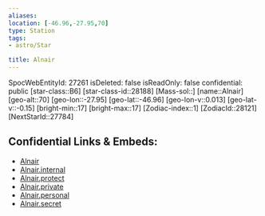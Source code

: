 ```yaml
---
aliases: 
location: [-46.96,-27.95,70]
type: Station
tags:
- astro/Star

title: Alnair
---
```

SpocWebEntityId: 27261
isDeleted: false
isReadOnly: false
confidential: public
[star-class::B6]
[star-class-id::28188]
[Mass-sol::]
[name::Alnair]
[geo-alt::70]
[geo-lon::-27.95]
[geo-lat::-46.96]
[geo-lon-v::0.013]
[geo-lat-v::-0.15]
[bright-min::17]
[bright-max::17]
[Zodiac-index::1]
[ZodiacId::28121]
[NextStarId::27784]



## Confidential Links & Embeds: 
- [Alnair](../../../_public/astro/Star/Alnair.md) 
- [Alnair.internal](../../../_internal/astro/Star/Alnair.internal.md) 
- [Alnair.protect](../../../_protect/astro/Star/Alnair.protect.md) 
- [Alnair.private](../../../_private/astro/Star/Alnair.private.md) 
- [Alnair.personal](../../../_personal/astro/Star/Alnair.personal.md) 
- [Alnair.secret](../../../_secret/astro/Star/Alnair.secret.md)

